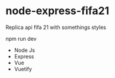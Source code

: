 # node-express-fifa21
Replica api fifa 21 with somethings styles 

npm run dev

<ul>
  <li>Node Js</li>
  <li>Express</li>
  <li>Vue</li>
  <li>Vuetify</li>
</ul>

